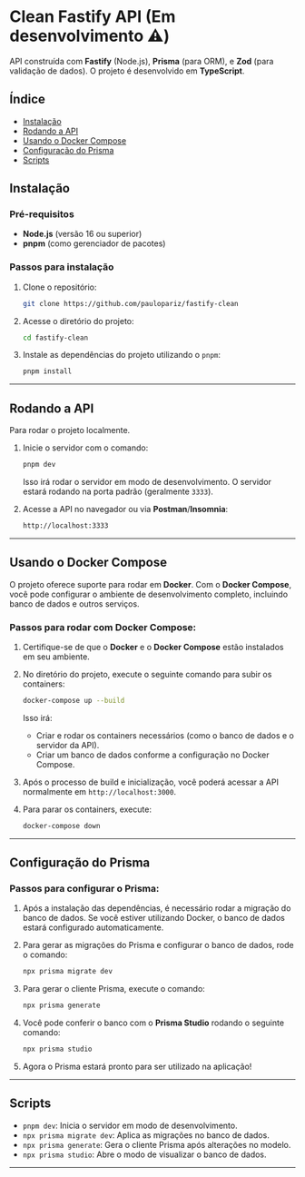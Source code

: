 
# Clean Fastify API (Em desenvolvimento ⚠️)

API construída com **Fastify** (Node.js), **Prisma** (para ORM), e **Zod** (para validação de dados). O projeto é desenvolvido em **TypeScript**.

## Índice

- [Instalação](#instalação)
- [Rodando a API](#rodando-a-api)
- [Usando o Docker Compose](#usando-o-docker-compose)
- [Configuração do Prisma](#configuração-do-prisma)
- [Scripts](#scripts)

## Instalação

### Pré-requisitos

- **Node.js** (versão 16 ou superior)
- **pnpm** (como gerenciador de pacotes)

### Passos para instalação

1. Clone o repositório:

   ```bash
   git clone https://github.com/paulopariz/fastify-clean
   ```

2. Acesse o diretório do projeto:

   ```bash
   cd fastify-clean
   ```

3. Instale as dependências do projeto utilizando o `pnpm`:

   ```bash
   pnpm install
   ```

---

## Rodando a API

Para rodar o projeto localmente.

1. Inicie o servidor com o comando:

   ```bash
   pnpm dev
   ```

   Isso irá rodar o servidor  em modo de desenvolvimento. O servidor estará rodando na porta padrão (geralmente `3333`).

2. Acesse a API no navegador ou via **Postman**/**Insomnia**:

   ```bash
   http://localhost:3333
   ```   
---

## Usando o Docker Compose

O projeto oferece suporte para rodar em **Docker**. Com o **Docker Compose**, você pode configurar o ambiente de desenvolvimento completo, incluindo banco de dados e outros serviços.

### Passos para rodar com Docker Compose:

1. Certifique-se de que o **Docker** e o **Docker Compose** estão instalados em seu ambiente.

2. No diretório do projeto, execute o seguinte comando para subir os containers:

   ```bash
   docker-compose up --build
   ```

   Isso irá:
   - Criar e rodar os containers necessários (como o banco de dados e o servidor da API).
   - Criar um banco de dados conforme a configuração no Docker Compose.
   
3. Após o processo de build e inicialização, você poderá acessar a API normalmente em `http://localhost:3000`.

4. Para parar os containers, execute:

   ```bash
   docker-compose down
   ```

---

## Configuração do Prisma

### Passos para configurar o Prisma:

1. Após a instalação das dependências, é necessário rodar a migração do banco de dados. Se você estiver utilizando Docker, o banco de dados estará configurado automaticamente.

2. Para gerar as migrações do Prisma e configurar o banco de dados, rode o comando:

   ```bash
   npx prisma migrate dev
   ```

3. Para gerar o cliente Prisma, execute o comando:

   ```bash
   npx prisma generate
   ```

4. Você pode conferir o banco com o **Prisma Studio** rodando o seguinte comando:

   ```bash
   npx prisma studio
   ```

5. Agora o Prisma estará pronto para ser utilizado na aplicação!

---

## Scripts

- `pnpm dev`: Inicia o servidor em modo de desenvolvimento.
- `npx prisma migrate dev`: Aplica as migrações no banco de dados.
- `npx prisma generate`: Gera o cliente Prisma após alterações no modelo.
- `npx prisma studio`: Abre o modo de visualizar o banco de dados.

---
